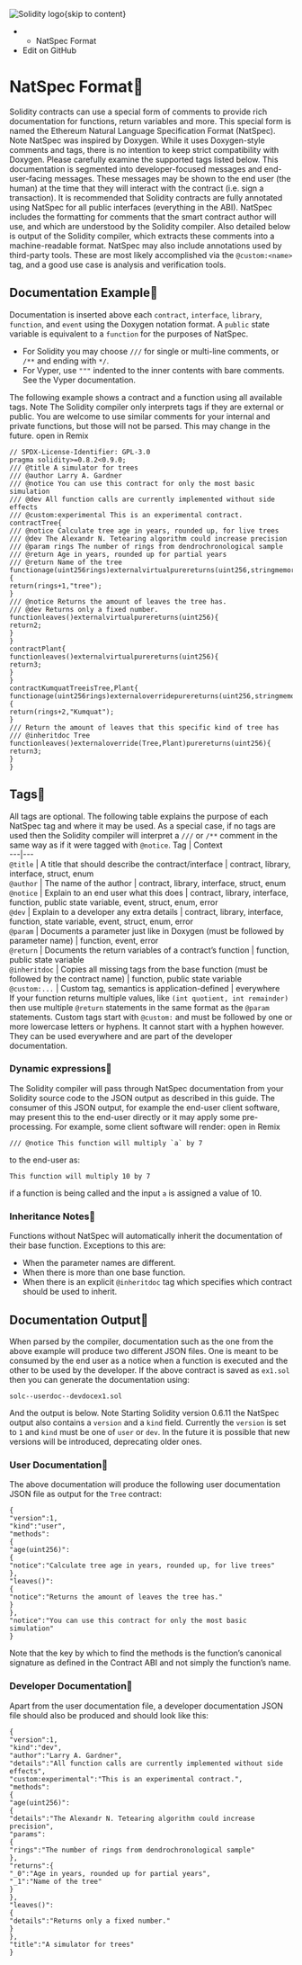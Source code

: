 ![Solidity logo](https://docs.soliditylang.org/en/latest/_static/img/logo.svg){skip to content}
  *   * NatSpec Format
  * Edit on GitHub


# NatSpec Format
Solidity contracts can use a special form of comments to provide rich documentation for functions, return variables and more. This special form is named the Ethereum Natural Language Specification Format (NatSpec).
Note
NatSpec was inspired by Doxygen. While it uses Doxygen-style comments and tags, there is no intention to keep strict compatibility with Doxygen. Please carefully examine the supported tags listed below.
This documentation is segmented into developer-focused messages and end-user-facing messages. These messages may be shown to the end user (the human) at the time that they will interact with the contract (i.e. sign a transaction).
It is recommended that Solidity contracts are fully annotated using NatSpec for all public interfaces (everything in the ABI).
NatSpec includes the formatting for comments that the smart contract author will use, and which are understood by the Solidity compiler. Also detailed below is output of the Solidity compiler, which extracts these comments into a machine-readable format.
NatSpec may also include annotations used by third-party tools. These are most likely accomplished via the `@custom:<name>` tag, and a good use case is analysis and verification tools.
## Documentation Example
Documentation is inserted above each `contract`, `interface`, `library`, `function`, and `event` using the Doxygen notation format. A `public` state variable is equivalent to a `function` for the purposes of NatSpec.
  * For Solidity you may choose `///` for single or multi-line comments, or `/**` and ending with `*/`.
  * For Vyper, use `"""` indented to the inner contents with bare comments. See the Vyper documentation.


The following example shows a contract and a function using all available tags.
Note
The Solidity compiler only interprets tags if they are external or public. You are welcome to use similar comments for your internal and private functions, but those will not be parsed.
This may change in the future.
open in Remix
```
// SPDX-License-Identifier: GPL-3.0
pragma solidity>=0.8.2<0.9.0;
/// @title A simulator for trees
/// @author Larry A. Gardner
/// @notice You can use this contract for only the most basic simulation
/// @dev All function calls are currently implemented without side effects
/// @custom:experimental This is an experimental contract.
contractTree{
/// @notice Calculate tree age in years, rounded up, for live trees
/// @dev The Alexandr N. Tetearing algorithm could increase precision
/// @param rings The number of rings from dendrochronological sample
/// @return Age in years, rounded up for partial years
/// @return Name of the tree
functionage(uint256rings)externalvirtualpurereturns(uint256,stringmemory){
return(rings+1,"tree");
}
/// @notice Returns the amount of leaves the tree has.
/// @dev Returns only a fixed number.
functionleaves()externalvirtualpurereturns(uint256){
return2;
}
}
contractPlant{
functionleaves()externalvirtualpurereturns(uint256){
return3;
}
}
contractKumquatTreeisTree,Plant{
functionage(uint256rings)externaloverridepurereturns(uint256,stringmemory){
return(rings+2,"Kumquat");
}
/// Return the amount of leaves that this specific kind of tree has
/// @inheritdoc Tree
functionleaves()externaloverride(Tree,Plant)purereturns(uint256){
return3;
}
}

```

## Tags
All tags are optional. The following table explains the purpose of each NatSpec tag and where it may be used. As a special case, if no tags are used then the Solidity compiler will interpret a `///` or `/**` comment in the same way as if it were tagged with `@notice`.
Tag | Context  
---|---  
`@title` | A title that should describe the contract/interface | contract, library, interface, struct, enum  
`@author` | The name of the author | contract, library, interface, struct, enum  
`@notice` | Explain to an end user what this does | contract, library, interface, function, public state variable, event, struct, enum, error  
`@dev` | Explain to a developer any extra details | contract, library, interface, function, state variable, event, struct, enum, error  
`@param` | Documents a parameter just like in Doxygen (must be followed by parameter name) | function, event, error  
`@return` | Documents the return variables of a contract’s function | function, public state variable  
`@inheritdoc` | Copies all missing tags from the base function (must be followed by the contract name) | function, public state variable  
`@custom:...` | Custom tag, semantics is application-defined | everywhere  
If your function returns multiple values, like `(int quotient, int remainder)` then use multiple `@return` statements in the same format as the `@param` statements.
Custom tags start with `@custom:` and must be followed by one or more lowercase letters or hyphens. It cannot start with a hyphen however. They can be used everywhere and are part of the developer documentation.
### Dynamic expressions
The Solidity compiler will pass through NatSpec documentation from your Solidity source code to the JSON output as described in this guide. The consumer of this JSON output, for example the end-user client software, may present this to the end-user directly or it may apply some pre-processing.
For example, some client software will render:
open in Remix
```
/// @notice This function will multiply `a` by 7

```

to the end-user as:
```
This function will multiply 10 by 7

```

if a function is being called and the input `a` is assigned a value of 10.
### Inheritance Notes
Functions without NatSpec will automatically inherit the documentation of their base function. Exceptions to this are:
  * When the parameter names are different.
  * When there is more than one base function.
  * When there is an explicit `@inheritdoc` tag which specifies which contract should be used to inherit.


## Documentation Output
When parsed by the compiler, documentation such as the one from the above example will produce two different JSON files. One is meant to be consumed by the end user as a notice when a function is executed and the other to be used by the developer.
If the above contract is saved as `ex1.sol` then you can generate the documentation using:
```
solc--userdoc--devdocex1.sol

```

And the output is below.
Note
Starting Solidity version 0.6.11 the NatSpec output also contains a `version` and a `kind` field. Currently the `version` is set to `1` and `kind` must be one of `user` or `dev`. In the future it is possible that new versions will be introduced, deprecating older ones.
### User Documentation
The above documentation will produce the following user documentation JSON file as output for the `Tree` contract:
```
{
"version":1,
"kind":"user",
"methods":
{
"age(uint256)":
{
"notice":"Calculate tree age in years, rounded up, for live trees"
},
"leaves()":
{
"notice":"Returns the amount of leaves the tree has."
}
},
"notice":"You can use this contract for only the most basic simulation"
}

```

Note that the key by which to find the methods is the function’s canonical signature as defined in the Contract ABI and not simply the function’s name.
### Developer Documentation
Apart from the user documentation file, a developer documentation JSON file should also be produced and should look like this:
```
{
"version":1,
"kind":"dev",
"author":"Larry A. Gardner",
"details":"All function calls are currently implemented without side effects",
"custom:experimental":"This is an experimental contract.",
"methods":
{
"age(uint256)":
{
"details":"The Alexandr N. Tetearing algorithm could increase precision",
"params":
{
"rings":"The number of rings from dendrochronological sample"
},
"returns":{
"_0":"Age in years, rounded up for partial years",
"_1":"Name of the tree"
}
},
"leaves()":
{
"details":"Returns only a fixed number."
}
},
"title":"A simulator for trees"
}

```

